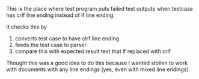 This is the place where test program puts failed test outputs when testcase has crlf line ending instead of lf line ending.

It checks this by

1. converts test case to have clrf line ending
2. feeds the test case to parser
3. compare this with expected result text that lf replaced with crlf

Thought this was a good idea to do this because I wanted stollen to work with documents with any line endings (yes, even with mixed line endings).